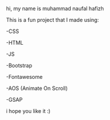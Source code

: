 hi, my name is muhammad naufal hafizh

This is a fun project that I made using:

 -CSS
 
 -HTML
 
 -JS
 
 -Bootstrap
 
 -Fontawesome
 
 -AOS (Animate On Scroll)
 
 -GSAP
 
i hope you like it :)
